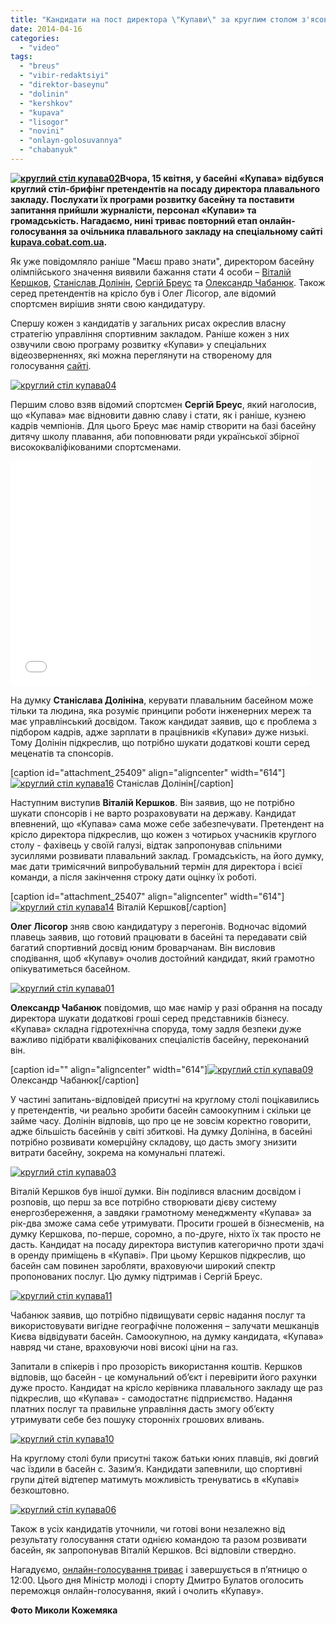 ```yaml
---
title: "Кандидати на пост директора \"Купави\" за круглим столом з'ясовували, хто кращий"
date: 2014-04-16
categories: 
  - "video"
tags: 
  - "breus"
  - "vibir-redaktsiyi"
  - "direktor-baseynu"
  - "dolinin"
  - "kershkov"
  - "kupava"
  - "lisogor"
  - "novini"
  - "onlayn-golosuvannya"
  - "chabanyuk"
---
```


**[![круглий стіл купава02](https://mpz.brovary.org/wp-content/uploads/2014/04/krugliy-stil-kupava02.jpg)](https://mpz.brovary.org/wp-content/uploads/2014/04/krugliy-stil-kupava02.jpg)Вчора, 15 квітня, у басейні «Купава» відбувся круглий стіл-брифінг претендентів на посаду директора плавального закладу. Послухати їх програми розвитку басейну та поставити запитання прийшли журналісти, персонал «Купави» та громадськість. Нагадаємо, нині триває повторний етап онлайн-голосування за очільника плавального закладу на спеціальному сайті [kupava.cobat.com.ua](http://kupava.cobat.com.ua/).** 

Як уже повідомляло раніше "Маєш право знати", директором басейну олімпійського значення виявили бажання стати 4 особи – [Віталій Кершков](http://kupava.cobat.com.ua/programs/kershov), [Станіслав Долінін](http://kupava.cobat.com.ua/programs/dolinin), [Сергій Бреус](http://kupava.cobat.com.ua/programs/breus) та [Олександр Чабанюк](http://kupava.cobat.com.ua/programs/4banuk). Також серед претендентів на крісло був і Олег Лісогор, але відомий спортсмен вирішив зняти свою кандидатуру.

Спершу кожен з кандидатів у загальних рисах окреслив власну стратегію управління спортивним закладом. Раніше кожен з них озвучили свою програму розвитку «Купави» у спеціальних відеозверненнях, які можна переглянути на створеному для голосування [сайті](http://kupava.cobat.com.ua/).

[![круглий стіл купава04](https://mpz.brovary.org/wp-content/uploads/2014/04/krugliy-stil-kupava04.jpg)](https://mpz.brovary.org/wp-content/uploads/2014/04/krugliy-stil-kupava04.jpg)

Першим слово взяв відомий спортсмен **Сергій Бреус**, який наголосив, що «Купава» має відновити давню славу і стати, як і раніше, кузнею кадрів чемпіонів. Для цього Бреус має намір створити на базі басейну дитячу школу плавання, аби поповнювати ряди української збірної висококваліфікованими спортсменами.

<iframe width="480" height="360" src="//www.youtube.com/embed/5XUFlUfD-WI" frameborder="0" allowfullscreen></iframe>

На думку **Станіслава Долініна**, керувати плавальним басейном може тільки та людина, яка розуміє принципи роботи інженерних мереж та має управлінський досвідом. Також кандидат заявив, що є проблема з підбором кадрів, адже зарплати в працівників «Купави» дуже низькі. Тому Долінін підкреслив, що потрібно шукати додаткові кошти серед меценатів та спонсорів.

\[caption id="attachment\_25409" align="aligncenter" width="614"\][![круглий стіл купава16](https://mpz.brovary.org/wp-content/uploads/2014/04/krugliy-stil-kupava16.jpg)](https://mpz.brovary.org/wp-content/uploads/2014/04/krugliy-stil-kupava16.jpg) Станіслав Долінін\[/caption\]

Наступним виступив **Віталій Кершков**. Він заявив, що не потрібно шукати спонсорів і не варто розраховувати на державу. Кандидат впевнений, що «Купава» сама може себе забезпечувати. Претендент на крісло директора підкреслив, що кожен з чотирьох учасників круглого столу - фахівець у своїй галузі, відтак запропонував спільними зусиллями розвивати плавальний заклад. Громадськість, на його думку, має дати тримісячний випробувальний термін для директора і всієї команди, а після закінчення строку дати оцінку їх роботі.

\[caption id="attachment\_25407" align="aligncenter" width="614"\][![круглий стіл купава14](https://mpz.brovary.org/wp-content/uploads/2014/04/krugliy-stil-kupava14.jpg)](https://mpz.brovary.org/wp-content/uploads/2014/04/krugliy-stil-kupava14.jpg) Віталій Кершков\[/caption\]

**Олег Лісогор** зняв свою кандидатуру з перегонів. Водночас відомий плавець заявив, що готовий працювати в басейні та передавати свій багатий спортивний досвід юним броварчанам. Він висловив сподівання, щоб «Купаву» очолив достойний кандидат, який грамотно опікуватиметься басейном.

[![круглий стіл купава01](https://mpz.brovary.org/wp-content/uploads/2014/04/krugliy-stil-kupava01.jpg)](https://mpz.brovary.org/wp-content/uploads/2014/04/krugliy-stil-kupava01.jpg)

**Олександр Чабанюк** повідомив, що має намір у разі обрання на посаду директора шукати додаткові гроші серед представників бізнесу. «Купава» складна гідротехнічна споруда, тому задля безпеки дуже важливо підібрати кваліфікованих спеціалістів басейну, переконаний він.

\[caption id="" align="aligncenter" width="614"\][![круглий стіл купава09](https://mpz.brovary.org/wp-content/uploads/2014/04/krugliy-stil-kupava09.jpg)](https://mpz.brovary.org/wp-content/uploads/2014/04/krugliy-stil-kupava09.jpg) Олександр Чабанюк\[/caption\]

У частині запитань-відповідей присутні на круглому столі поцікавились у претендентів, чи реально зробити басейн самоокупним і скільки це займе часу. Долінін відповів, що про це не зовсім коректно говорити, адже більшість басейнів у світі збиткові. На думку Долініна, в басейні потрібно розвивати комерційну складову, що дасть змогу знизити витрати басейну, зокрема на комунальні платежі.

[![круглий стіл купава03](https://mpz.brovary.org/wp-content/uploads/2014/04/krugliy-stil-kupava03.jpg)](https://mpz.brovary.org/wp-content/uploads/2014/04/krugliy-stil-kupava03.jpg)

Віталій Кершков був іншої думки. Він поділився власним досвідом і розповів, що перш за все потрібно створювати дієву систему енергозбереження, а завдяки грамотному менеджменту «Купава» за рік-два зможе сама себе утримувати. Просити грошей в бізнесменів, на думку Кершкова, по-перше, соромно, а по-друге, ніхто їх так просто не дасть. Кандидат на посаду директора виступив категорично проти здачі в оренду приміщень в «Купаві». При цьому Кершков підкреслив, що басейн сам повинен заробляти, враховуючи широкий спектр пропонованих послуг. Цю думку підтримав і Сергій Бреус.

[![круглий стіл купава11](https://mpz.brovary.org/wp-content/uploads/2014/04/krugliy-stil-kupava11.jpg)](https://mpz.brovary.org/wp-content/uploads/2014/04/krugliy-stil-kupava11.jpg)

Чабанюк заявив, що потрібно підвищувати сервіс надання послуг та використовувати вигідне географічне положення – залучати мешканців Києва відвідувати басейн. Самоокупною, на думку кандидата, «Купава» навряд чи стане, враховуючи нові високі ціни на газ.

Запитали в спікерів і про прозорість використання коштів. Кершков відповів, що басейн - це комунальний об’єкт і перевірити його рахунки дуже просто. Кандидат на крісло керівника плавального закладу ще раз підкреслив, що «Купава» - самодостатнє підприємство. Надання платних послуг та правильне управління дасть змогу об’єкту утримувати себе без пошуку сторонніх грошових вливань.

[![круглий стіл купава10](https://mpz.brovary.org/wp-content/uploads/2014/04/krugliy-stil-kupava10.jpg)](https://mpz.brovary.org/wp-content/uploads/2014/04/krugliy-stil-kupava10.jpg)

На круглому столі були присутні також батьки юних плавців, які довгий час їздили в басейн с. Зазим’я. Кандидати запевнили, що спортивні групи дітей відтепер матимуть можливість тренуватись в «Купаві» безкоштовно.

[![круглий стіл купава06](https://mpz.brovary.org/wp-content/uploads/2014/04/krugliy-stil-kupava06.jpg)](https://mpz.brovary.org/wp-content/uploads/2014/04/krugliy-stil-kupava06.jpg)

Також в усіх кандидатів уточнили, чи готові вони незалежно від результату голосування стати однією командою та разом розвивати басейн, як запропонував Віталій Кершков. Всі відповіли ствердно.

Нагадуємо, [онлайн-голосування триває](https://mpz.brovary.org/startuvalo-povtorne-golosuvannya-za-kandidativ-na-posadu-direktora-kupavi/) і завершується в п’ятницю о 12:00. Цього дня Міністр молоді і спорту Дмитро Булатов оголосить переможця онлайн-голосування, який і очолить «Купаву».

**Фото Миколи Кожемяка**
